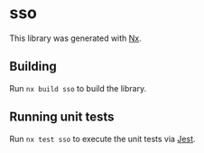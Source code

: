 # sso

This library was generated with [Nx](https://nx.dev).

## Building

Run `nx build sso` to build the library.

## Running unit tests

Run `nx test sso` to execute the unit tests via [Jest](https://jestjs.io).
